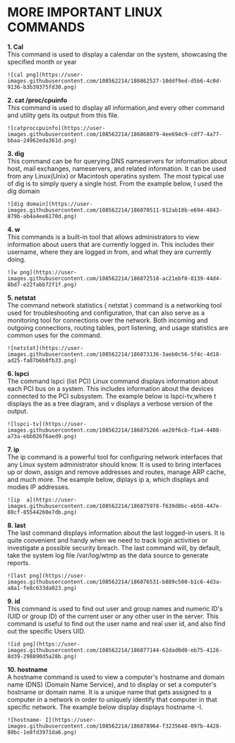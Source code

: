 # MORE IMPORTANT LINUX COMMANDS #
**1. Cal** <br>
This command is used to display a calendar on the system, showcasing the specified month or year

```
![cal png](https://user-images.githubusercontent.com/108562214/186862527-10ddf9ed-d5b6-4c0d-9136-b3b39375fd30.png)

```
**2. cat /proc/cpuinfo**<br>
This command is used to display all information,and every other command and utility gets its output from this file.

```
![catproccpuinfo](https://user-images.githubusercontent.com/108562214/186868079-4ee694c9-cdf7-4a77-bbaa-24962eda361d.png)
```

**3. dig**<br>
This command can be for querying DNS nameservers for information about host, mail exchanges, nameservers, and related information. It can be used from any Linux(Unix) or Macintosh operatins system. The most typical use of dig is to simply query a single host.
From the example below, I used the dig domain
```
![dig domain](https://user-images.githubusercontent.com/108562214/186870511-912ab18b-e694-4843-879b-ab4a4ee6170d.png)
```

**4. w**<br>
This commands is a built-in tool that allows administrators to view information about users that are currently logged in. This includes their username, where they are logged in from, and what they are currently doing.
```
![w png](https://user-images.githubusercontent.com/108562214/186872518-ac21ebf0-8139-44d4-8bd7-e22fabb72f1f.png)
```
**5. netstat**<br>
The command  network statistics ( netstat ) command is a networking tool used for troubleshooting and configuration, that can also serve as a monitoring tool for connections over the network. Both incoming and outgoing connections, routing tables, port listening, and usage statistics are common uses for the command.
```
![netstat](https://user-images.githubusercontent.com/108562214/186873136-3aeb0c56-5f4c-4d18-ad25-fa07b6b8fb33.png)
```

**6. lspci**<br>
The command lspci (list PCI) Linux command displays information about each PCI bus on a system. This includes information about the devices connected to the PCI subsystem.
The example below is lspci-tv,where t displays the as a tree diagram, and v displays a verbose version of the output.
```
![lspci-tv](https://user-images.githubusercontent.com/108562214/186875266-ae20f6cb-f1a4-4408-a73a-ebb026f6aed9.png)
```
**7. ip**<br>
The ip command is a powerful tool for configuring network interfaces that any Linux system administrator should know. It is used to bring interfaces up or down, assign and remove addresses and routes, manage ARP cache, and much more.
The example below, diplays ip a, which displays and modies IP addresses.
```
![ip  a](https://user-images.githubusercontent.com/108562214/186875978-f639d8bc-eb50-447e-88cf-85544260e7db.png)

```

**8. last**<br>
The last command displays information about the last logged-in users. It is  quite convenient and handy when we need to track login activities or investigate a possible security breach. The last command will, by default, take the system log file /var/log/wtmp as the data source to generate reports.
```
![last png](https://user-images.githubusercontent.com/108562214/186876531-b889c500-b1c6-4d3a-a8a1-fe8c633da023.png)
```

**9. id**<br>
This command is used to find out user and group names and numeric ID's (UID or group ID) of the current user or any other user in the server. This command is useful to find out the user name and real user id, and also find out the specific Users UID.
```
![id png](https://user-images.githubusercontent.com/108562214/186877144-62dad0d0-eb75-4126-8d39-298890d5a28b.png)
```

**10. hostname**<br>
A hostname command is used to view a computer's hostname and domain name (DNS) (Domain Name Service), and to display or set a computer's hostname or domain name. It is a unique name that gets assigned to a computer in a network in order to uniquely identify that computer in that specific network.
The example below display displays hostname -I.
```
![hostname- I](https://user-images.githubusercontent.com/108562214/186878964-f3235648-097b-4428-80bc-1e8fd3971da6.png)


```
